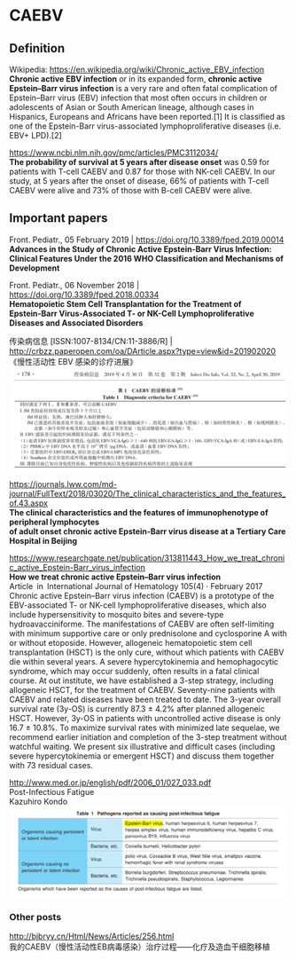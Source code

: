 ﻿# CAEBV


## Definition
 
Wikipedia: https://en.wikipedia.org/wiki/Chronic_active_EBV_infection     
**Chronic active EBV infection** or in its expanded form, **chronic active Epstein–Barr virus infection** is a very rare and often fatal complication of Epstein–Barr virus (EBV) infection that most often occurs in children or adolescents of Asian or South American lineage, although cases in Hispanics, Europeans and Africans have been reported.[1] It is classified as one of the Epstein-Barr virus-associated lymphoproliferative diseases (i.e. EBV+ LPD).[2]    

https://www.ncbi.nlm.nih.gov/pmc/articles/PMC3112034/     
**The probability of survival at 5 years after disease onset** was 0.59 for patients with T-cell CAEBV and 0.87 for those with NK-cell CAEBV. In our study, at 5 years after the onset of disease, 66% of patients with T-cell CAEBV were alive and 73% of those with B-cell CAEBV were alive.


## Important papers

Front. Pediatr., 05 February 2019 | https://doi.org/10.3389/fped.2019.00014  
**Advances in the Study of Chronic Active Epstein-Barr Virus Infection:     
Clinical Features Under the 2016 WHO Classification and Mechanisms of Development**

Front. Pediatr., 06 November 2018 | https://doi.org/10.3389/fped.2018.00334  
**Hematopoietic Stem Cell Transplantation for the Treatment of     
Epstein-Barr Virus-Associated T- or NK-Cell Lymphoproliferative Diseases and Associated Disorders**

传染病信息 [ISSN:1007-8134/CN:11-3886/R] | http://crbzz.paperopen.com/oa/DArticle.aspx?type=view&id=201902020     
《慢性活动性 EBV 感染的诊疗进展》           
<img src="https://github.com/Nov05/CAEBV/blob/master/images/2020-05-31%2019_04_09-Microsoft%20Edge.png?raw=true">

https://journals.lww.com/md-journal/FullText/2018/03020/The_clinical_characteristics_and_the_features_of.43.aspx    
**The clinical characteristics and the features of immunophenotype of peripheral lymphocytes     
of adult onset chronic active Epstein-Barr virus disease at a Tertiary Care Hospital in Beijing**     

https://www.researchgate.net/publication/313811443_How_we_treat_chronic_active_Epstein-Barr_virus_infection     
**How we treat chronic active Epstein–Barr virus infection**    
Article in International Journal of Hematology 105(4) · February 2017     
Chronic active Epstein–Barr virus infection (CAEBV) is a prototype of the EBV-associated T- or NK-cell lymphoproliferative diseases, which also include hypersensitivity to mosquito bites and severe-type hydroavacciniforme. The manifestations of CAEBV are often self-limiting with minimum supportive care or only prednisolone and cyclosporine A with or without etoposide. However, allogeneic hematopoietic stem cell transplantation (HSCT) is the only cure, without which patients with CAEBV die within several years. A severe hypercytokinemia and hemophagocytic syndrome, which may occur suddenly, often results in a fatal clinical course. At out institute, we have established a 3-step strategy, including allogeneic HSCT, for the treatment of CAEBV. Seventy-nine patients with CAEBV and related diseases have been treated to date. The 3-year overall survival rate (3y-OS) is currently 87.3 ± 4.2% after planned allogeneic HSCT. However, 3y-OS in patients with uncontrolled active disease is only 16.7 ± 10.8%. To maximize survival rates with minimized late sequelae, we recommend earlier initiation and completion of the 3-step treatment without watchful waiting. We present six illustrative and difficult cases (including severe hypercytokinemia or emergent HSCT) and discuss them together with 73 residual cases.   

http://www.med.or.jp/english/pdf/2006_01/027_033.pdf    
Post-Infectious Fatigue    
Kazuhiro Kondo    
<img src="https://github.com/Nov05/CAEBV/blob/master/images/2020-06-01%2010_24_14-027_033.pdf.png?raw=true">     

### Other posts

http://bjbryy.cn/Html/News/Articles/256.html      
我的CAEBV（慢性活动性EB病毒感染）治疗过程——化疗及造血干细胞移植     
  

